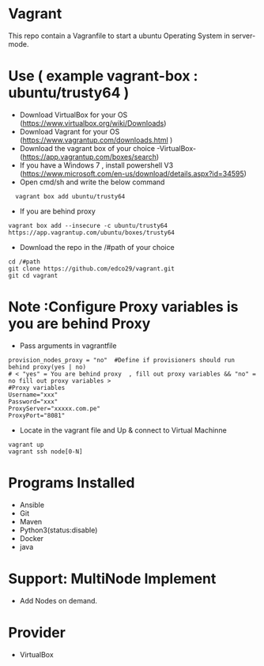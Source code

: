 # Vagrant
This repo contain a Vagranfile to start a ubuntu Operating System in server-mode.
# Use ( example vagrant-box : ubuntu/trusty64 )
- Download VirtualBox for your OS (https://www.virtualbox.org/wiki/Downloads)
- Download Vagrant for your OS (https://www.vagrantup.com/downloads.html )
- Download the vagrant box of your choice -VirtualBox-(https://app.vagrantup.com/boxes/search)
- If you have a Windows 7 , install powershell V3 (https://www.microsoft.com/en-us/download/details.aspx?id=34595)
- Open cmd/sh and write the below command
```
  vagrant box add ubuntu/trusty64
```
- If you are behind proxy
```
vagrant box add --insecure -c ubuntu/trusty64 https://app.vagrantup.com/ubuntu/boxes/trusty64
```
- Download the repo in the /#path of your choice
```
cd /#path
git clone https://github.com/edco29/vagrant.git
git cd vagrant
```
# Note :Configure Proxy variables is you are behind Proxy
- Pass arguments in vagrantfile
```
provision_nodes_proxy = "no"  #Define if provisioners should run behind proxy(yes | no)
# < "yes" = You are behind proxy  , fill out proxy variables && "no" = no fill out proxy variables >
#Proxy variables
Username="xxx"
Password="xxx"
ProxyServer="xxxxx.com.pe"
ProxyPort="8081"
```
- Locate in the vagrant file and  Up & connect to Virtual Machinne
```
vagrant up
vagrant ssh node[0-N]
```
# Programs Installed
- Ansible
- Git
- Maven
- Python3(status:disable)
- Docker
- java
# Support: MultiNode Implement
- Add Nodes on demand.
# Provider
- VirtualBox
